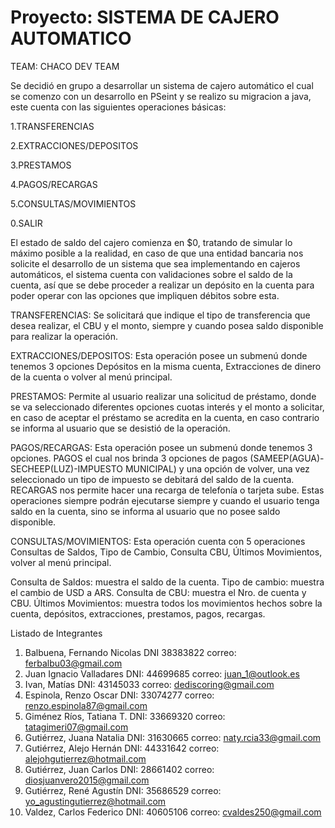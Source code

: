 #                                                     Proyecto: SISTEMA DE CAJERO AUTOMATICO

TEAM: CHACO DEV TEAM

Se decidió en grupo a desarrollar un sistema de cajero automático el cual se comenzo con 
un desarrollo en PSeint y se realizo su migracion a java, este cuenta con las siguientes operaciones básicas:

1.TRANSFERENCIAS

2.EXTRACCIONES/DEPOSITOS

3.PRESTAMOS

4.PAGOS/RECARGAS

5.CONSULTAS/MOVIMIENTOS

0.SALIR

El estado de saldo del cajero comienza en $0, tratando de simular lo máximo posible a la
realidad, en caso de que una entidad bancaria nos solicite el desarrollo de un sistema que
sea implementando en cajeros automáticos, el sistema cuenta con validaciones sobre el
saldo de la cuenta, así que se debe proceder a realizar un depósito en la cuenta para poder
operar con las opciones que impliquen débitos sobre esta.

TRANSFERENCIAS: Se solicitará que indique el tipo de transferencia que desea realizar, el
CBU y el monto, siempre y cuando posea saldo disponible para realizar la operación.

EXTRACCIONES/DEPOSITOS: Esta operación posee un submenú donde tenemos 3 opciones
Depósitos en la misma cuenta, Extracciones de dinero de la cuenta o volver al menú
principal.

PRESTAMOS: Permite al usuario realizar una solicitud de préstamo, donde se va
seleccionado diferentes opciones cuotas interés y el monto a solicitar, en caso de aceptar el
préstamo se acredita en la cuenta, en caso contrario se informa al usuario que se desistió
de la operación.

PAGOS/RECARGAS: Esta operación posee un submenú donde tenemos 3 opciones. PAGOS
el cual nos brinda 3 opciones de pagos (SAMEEP(AGUA)-SECHEEP(LUZ)-IMPUESTO
MUNICIPAL) y una opción de volver, una vez seleccionado un tipo de impuesto se debitará
del saldo de la cuenta. RECARGAS nos permite hacer una recarga de telefonía o tarjeta
sube. Estas operaciones siempre podrán ejecutarse siempre y cuando el usuario tenga
saldo en la cuenta, sino se informa al usuario que no posee saldo disponible.

CONSULTAS/MOVIMIENTOS: Esta operación cuenta con 5 operaciones Consultas de Saldos,
Tipo de Cambio, Consulta CBU, Últimos Movimientos, volver al menú principal.

Consulta de Saldos: muestra el saldo de la cuenta.
Tipo de cambio: muestra el cambio de USD a ARS.
Consulta de CBU: muestra el Nro. de cuenta y CBU.
Últimos Movimientos: muestra todos los movimientos hechos sobre la cuenta, depósitos,
extracciones, prestamos, pagos, recargas.

Listado de Integrantes
1. Balbuena, Fernando Nicolas DNI 38383822 correo: ferbalbu03@gmail.com
2. Juan Ignacio Valladares	DNI: 44699685 correo: juan_1@outlook.es
3. Ivan, Matías DNI: 43145033 correo: dediscoring@gmail.com
4. Espinola, Renzo Oscar DNI: 33074277 correo: renzo.espinola87@gmail.com
5. Giménez Ríos, Tatiana T. DNI: 33669320 correo: tatagimeri07@gmail.com
6. Gutiérrez, Juana Natalia DNI: 31630665 correo: naty.rcia33@gmail.com
7. Gutiérrez, Alejo Hernán DNI: 44331642 correo: alejohgutierrez@hotmail.com
8. Gutiérrez, Juan Carlos DNI: 28661402 correo: diosjuanvero2015@gmail.com
9. Gutiérrez, René Agustín DNI: 35686529 correo: yo_agustingutierrez@hotmail.com
10. Valdez, Carlos Federico DNI: 40605106 correo: cvaldes250@gmail.com
